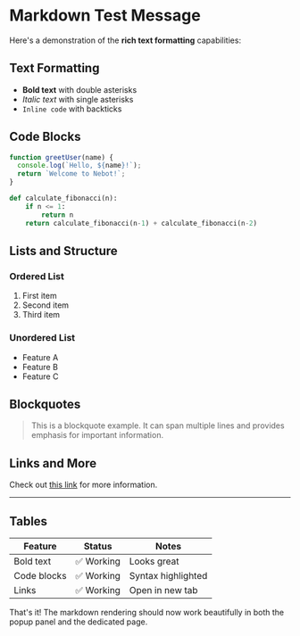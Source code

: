 # Markdown Test Message

Here's a demonstration of the **rich text formatting** capabilities:

## Text Formatting
- **Bold text** with double asterisks
- *Italic text* with single asterisks
- `Inline code` with backticks

## Code Blocks
```javascript
function greetUser(name) {
  console.log(`Hello, ${name}!`);
  return `Welcome to Nebot!`;
}
```

```python
def calculate_fibonacci(n):
    if n <= 1:
        return n
    return calculate_fibonacci(n-1) + calculate_fibonacci(n-2)
```

## Lists and Structure

### Ordered List
1. First item
2. Second item 
3. Third item

### Unordered List
- Feature A
- Feature B
- Feature C

## Blockquotes

> This is a blockquote example.
> It can span multiple lines and provides
> emphasis for important information.

## Links and More

Check out [this link](https://github.com) for more information.

---

## Tables

| Feature | Status | Notes |
|---------|--------|-------|
| Bold text | ✅ Working | Looks great |
| Code blocks | ✅ Working | Syntax highlighted |
| Links | ✅ Working | Open in new tab |

That's it! The markdown rendering should now work beautifully in both the popup panel and the dedicated page.
